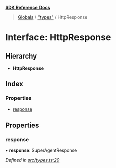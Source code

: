 **[SDK Reference Docs](../README.md)**

> [Globals](../README.md) / ["types"](../modules/_types_.md) / HttpResponse

# Interface: HttpResponse

## Hierarchy

- **HttpResponse**

## Index

### Properties

- [response](_types_.httpresponse.md#response)

## Properties

### response

• **response**: SuperAgentResponse

_Defined in [src/types.ts:20](https://github.com/distributhor/paygate-sdk/blob/2d6e3c8/src/types.ts#L20)_
